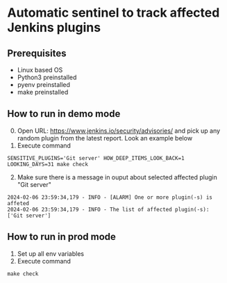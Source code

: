 # Automatic sentinel to track affected Jenkins plugins

## Prerequisites

- Linux based OS
- Python3 preinstalled
- pyenv preinstalled
- make preinstalled

## How to run in demo mode
0. Open URL: https://www.jenkins.io/security/advisories/ and pick up any random plugin from the latest report. Look an example below
1. Execute command
```
SENSITIVE_PLUGINS='Git server' HOW_DEEP_ITEMS_LOOK_BACK=1 LOOKING_DAYS=31 make check
```

2. Make sure there is a message in ouput about selected affected plugin "Git server"
```
2024-02-06 23:59:34,179 - INFO - [ALARM] One or more plugin(-s) is affeted
2024-02-06 23:59:34,179 - INFO - The list of affected plugin(-s): ['Git server']
```

## How to run in prod mode
1. Set up all env variables
2. Execute command
```
make check
```
